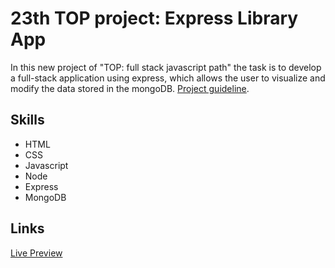 # 23th TOP project: Express Library App
In this new project of "TOP: full stack javascript path" the task is to develop a full-stack application using express,
which allows the user to visualize and modify the data stored in the mongoDB. [Project guideline](https://developer.mozilla.org/en-US/docs/Learn/Server-side/Express_Nodejs/Tutorial_local_library_website).

## Skills
- HTML
- CSS
- Javascript
- Node
- Express
- MongoDB

## Links
[Live Preview](https://express-library-mdn-tutorial.herokuapp.com/catalog)
